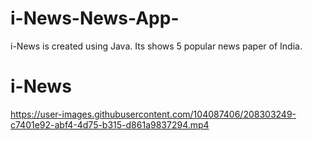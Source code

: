 # i-News-News-App-
i-News is created using Java. Its shows 5 popular news paper of India. 

# i-News


https://user-images.githubusercontent.com/104087406/208303249-c7401e92-abf4-4d75-b315-d861a9837294.mp4

